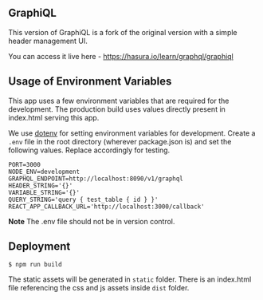 ## GraphiQL

This version of GraphiQL is a fork of the original version with a simple header management UI.

You can access it live here - https://hasura.io/learn/graphql/graphiql

## Usage of Environment Variables

This app uses a few environment variables that are required for the development. The production build uses values directly present in index.html serving this app.

We use [dotenv](https://github.com/motdotla/dotenv) for setting environment variables for development. Create a `.env` file in the root directory (wherever package.json is) and set the following values. Replace accordingly for testing.

```
PORT=3000
NODE_ENV=development
GRAPHQL_ENDPOINT=http://localhost:8090/v1/graphql
HEADER_STRING='{}'
VARIABLE_STRING='{}'
QUERY_STRING='query { test_table { id } }'
REACT_APP_CALLBACK_URL='http://localhost:3000/callback'
```

**Note**
The .env file should not be in version control.

## Deployment

```
$ npm run build
```

The static assets will be generated in `static` folder. There is an index.html file referencing the css and js assets inside `dist` folder.
